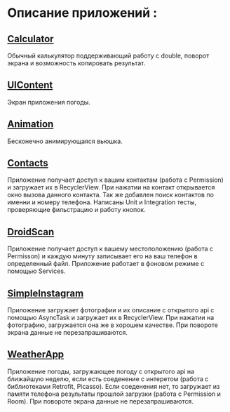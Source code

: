 # Описание приложений :
## [Calculator](https://github.com/EgorBa/Android_App/tree/master/Calculator)
Обычный калькулятор поддерживающий работу с double, поворот экрана и возможность копировать результат.
## [UIContent](https://github.com/EgorBa/Android_App/tree/master/UIContent)
Экран приложения погоды.
## [Animation](https://github.com/EgorBa/Android_App/tree/master/Animation)
Бесконечно анимирующаяся вьюшка.
## [Contacts](https://github.com/EgorBa/Android_App/tree/master/Contacts)
Приложение получает доступ к вашим контактам (работа с Permission) и загружает их в RecyclerView. При нажатии на контакт
открывается окно вызова данного контакта. Так же добавлен поиск контактов по именни и номеру телефона. Написаны Unit и Integration тесты,
проверяющие фильстрацию и работу кнопок.
## [DroidScan](https://github.com/EgorBa/Android_App/tree/master/DroidScan)
Приложение получает доступ к вашему местоположению (работа с Permisson) и каждую минуту записывает его на ваш телефон в определенный файл.
Приложение работает в фоновом режиме с помощью Services.
## [SimpleInstagram](https://github.com/EgorBa/Android_App/tree/master/SimpleInstagram)
Приложение загружает фотографии и их описание с открытого api с помощью AsyncTask и загружает их в RecyclerView. При нажатии на 
фотографию, загружается она же в хорошем качестве. При повороте экрана данные не перезапрашиваются.
## [WeatherApp](https://github.com/EgorBa/Android_App/tree/master/WeatherApp)
Приложение погоды, загружающее погоду с открытого api на ближайшую неделю, если есть соеденение с интеретом 
(работа с библиотеками Retrofit, Picasso).
Если соеденения нет, то загружает из памяти телефона результаты прошлой загрузки (работа с Permission и Room).
При повороте экрана данные не перезапрашиваются.
